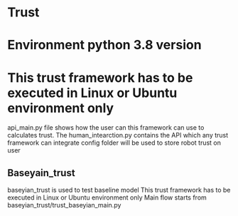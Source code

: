 # Trust
# Environment python 3.8 version
# This trust framework has to be executed in Linux or Ubuntu environment only
api_main.py file shows how the user can this framework can use to calculates trust.
The  human_intearction.py contains the API which any trust framework can integrate
config folder will be used to store robot trust on user  

## Baseyain_trust
baseyian_trust is used to test baseline model
This trust framework has to be executed in Linux or Ubuntu environment only
Main flow starts from baseyian_trust/trust_baseyian_main.py
